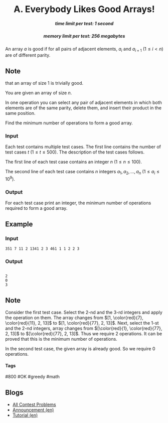 <h1 style='text-align: center;'> A. Everybody Likes Good Arrays!</h1>

<h5 style='text-align: center;'>time limit per test: 1 second</h5>
<h5 style='text-align: center;'>memory limit per test: 256 megabytes</h5>

An array $a$ is good if for all pairs of adjacent elements, $a_i$ and $a_{i+1}$ ($1\le i \lt n$) are of different parity. 
## Note

 that an array of size $1$ is trivially good.

You are given an array of size $n$. 

In one operation you can select any pair of adjacent elements in which both elements are of the same parity, delete them, and insert their product in the same position.

Find the minimum number of operations to form a good array.

### Input

Each test contains multiple test cases. The first line contains the number of test cases $t$ ($1 \le t \le 500$). The description of the test cases follows.

The first line of each test case contains an integer $n$ ($1 \le n \le 100$).

The second line of each test case contains $n$ integers $a_1,a_2,\ldots,a_n$ ($1 \le a_i \le 10^{9}$).

### Output

For each test case print an integer, the minimum number of operations required to form a good array.

## Example

### Input


```text
351 7 11 2 1341 2 3 461 1 1 2 2 3
```
### Output

```text

2
0
3

```
## Note

Consider the first test case. Select the $2$-nd and the $3$-rd integers and apply the operation on them. The array changes from $[1, \color{red}{7}, \color{red}{11}, 2, 13]$ to $[1, \color{red}{77}, 2, 13]$. Next, select the $1$-st and the $2$-nd integers, array changes from $[\color{red}{1}, \color{red}{77}, 2, 13]$ to $[\color{red}{77}, 2, 13]$. Thus we require $2$ operations. It can be proved that this is the minimum number of operations.

In the second test case, the given array is already good. So we require $0$ operations.



#### Tags 

#800 #OK #greedy #math 

## Blogs
- [All Contest Problems](../Codeforces_Round_845_(Div._2)_and_ByteRace_2023.md)
- [Announcement (en)](../blogs/Announcement_(en).md)
- [Tutorial (en)](../blogs/Tutorial_(en).md)
